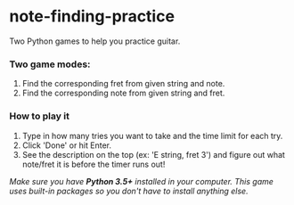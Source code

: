 # note-finding-practice
Two Python games to help you practice guitar.

### Two game modes:

1. Find the corresponding fret from given string and note.
2. Find the corresponding note from given string and fret.

### How to play it 

1. Type in how many tries you want to take and the time limit for each try.
2. Click 'Done' or hit Enter.
3. See the description on the top (ex: 'E string, fret 3') and figure out what note/fret it is before the timer runs out!

*Make sure you have **Python 3.5+** installed in your computer. This game uses built-in packages so you don't have to install anything else.*
